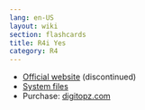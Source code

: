 ```yaml
---
lang: en-US
layout: wiki
section: flashcards
title: R4i Yes
category: R4
---
```


- [Official website](http://www.r4i-yes.com) (discontinued)
- [System files](https://github.com/DS-Homebrew/Flashcard-Firmware-Archive/blob/master/25202-r4i-yes.zip?raw=true)
- Purchase: [digitopz.com](http://www.digitopz.com/r4iyes-p-93.html)
